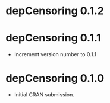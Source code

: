 # depCensoring 0.1.2

# depCensoring 0.1.1

* Increment version number to 0.1.1

# depCensoring 0.1.0

* Initial CRAN submission.
